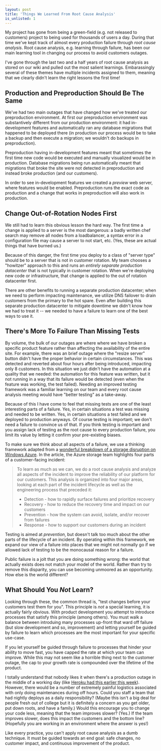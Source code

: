 ```yaml
---
layout: post
title: 'Things We Learned From Root Cause Analysis'
is_unlisted: 1
---
```


My project has gone from being a green-field (e.g. not released to customers) project to being used for thousands of users a day.  During that time we've kept track of almost every production failure through _root cause analysis_.  Root cause analysis, e.g. learning through failure, has been our main learning tool in changing our process to avoid customers outages.

I've gone through the last two and a half years of root cause analysis as stored on our wiki and pulled out the most salient learnings.  Embarassingly several of these themes have multiple incidents assigned to them, meaning that we clearly didn't learn the right lessons the first time!

## Production and Preproduction Should Be The Same

We've had two main outages that have changed how we've treated our preproduction environment.  At first our preproduction environment was substantively different from our production environment: it had in-development features and automatically ran any database migrations that happened to be deployed there (in production our process would be to take a backup and then execute a migration; we wouldn't do backups in preproduction).

Preproduction having in-development features meant that sometimes the first time new code would be executed and manually visualized would be in production.  Database migrations being run automatically meant that migrations that broke the site were not detected in preproduction and instead broke production (and our customers).

In order to see in-development features we created a _preview_ web server, where features would be enabled.  Preproduction runs the exact code as production and a change that works in preproduction will also work in production.

## Change Out-of-Rotation Nodes First

We still had to learn this obvious lesson the hard way.  The first time a change is applied to a server is the most dangerous: a badly written chef search may remove all nodes from a loadbalancer, a syntax error in a configuration file may cause a server to not start, etc.  (Yes, these are actual things that have burned us.)

Because of this danger, the first time you deploy to a class of "server type" should be to a server that is not in customer rotation.  My team chooses a "howitzer" approach to this and runs an _entirely separate production datacenter_ that is not typically in customer rotation.  When we're deploying new code or infrastructure, that change is applied to the out of rotation datacenter first.

There are other benefits to running a separate production datacenter; when we need to perform impacting maintenance, we utilize DNS failover to drain customers from the primary to the hot spare.  Even after building this separate production datacenter to mitigate downtime we didn't know how we had to treat it -- we needed to have a failure to learn one of the best ways to use it.

## There's More To Failure Than Missing Tests

By volume, the bulk of our outages are where where we have broken a specific product feature rather than affecting the availability of the entire site.  For example, there was an brief outage where the "resize server" button didn't have the proper behavior in certain circumstances.  This was detected and reverted about four hours after being introduced, impacting only 8 customers.  In this situation we just didn't have the automation at a quality that we needed: the automation for this feature was written, but it not running in a way that its failure would be detected (even when the feature was working, the test failed).  Needing an improved testing framework was a familiar learning on our team and every root cause analysis meeting would have "better testing" as a take-away.

Because of this I have come to feel that missing tests are one of the least interesting parts of a failure.  Yes, in certain situations a test was missing and needed to be written.  Yes, in certain situations a test failed and we deployed to production anyways.  Of course testing is important; we don't need a failure to convince us of that.  If you think testing is important and you assign lack of testing as the root cause to every production failure, you limit its value by letting it confirm your pre-existing biases.

To make sure we think about all aspects of a failure, we use a thinking framework adapted from a [wonderful breakdown of a storage disruption on Windows Azure](http://azure.microsoft.com/blog/2013/03/01/details-of-the-february-22nd-2013-windows-azure-storage-disruption/).  In the article, the Azure storage team highlights four parts of a customer-facing incident:

> To learn as much as we can, we do a root cause analysis and analyze all aspects of the incident to improve the reliability of our platform for our customers.  This analysis is organized into four major areas, looking at each part of the incident lifecycle as well as the engineering process that preceded it:
>
> * Detection - how to rapidly surface failures and prioritize recovery
> * Recovery - how to reduce the recovery time and impact on our customers
> * Prevention - how the system can avoid, isolate, and/or recover from failures
> * Response - how to support our customers during an incident

Testing is aimed at *prevention*, but doesn't talk too much about the other parts of the lifecycle of an incident.  By operating within this framework, we expand our view of a failure into places that we might not normally go if we allowed lack of testing to be the monocausal reason for a failure.

Public failure is a jolt that you are doing something wrong: the world that actually exists does not match your model of the world.  Rather than try to remove this disparity, you can use becoming unmoored as an opportunity.  How else is the world different?

## What Should You *Not* Learn?

Looking through these, the common thread is, "test changes before your customers test them for you".  This principle is *not* a special learning, it is actually fairly obvious.  With product development you attempt to introduce processes that satisfy this principle (among others).  You must walk a balance between introduing many processes up-front that ward off failure (but slow development and so, improvement) and letting yourself be guided by failure to learn which processes are the most important for your specific use-case.

If you let yourself be guided through failure to processes that hinder your ability to move fast, you have capped the rate at which your team can improve.  While this may not seem like a horrible thing next to the customer outage, the cap to your growth rate is compounded over the lifetime of the product.

I totally understand that nobody likes it when there's a production outage in the middle of a working day (like [Heroku had this earlier this week](https://status.heroku.com/incidents/642)).  However, there would be a number of extremely painful logistics associated with only doing maintenances during off hours.  Could you staff a team that had nightly deploys as a daily responsibility?  (Maybe this isn't a big deal for people fresh out of college but it is definitely a concern as you get older, put down roots, and have a family.)  Would this encourage you to change your code less, meaning that the team improves slower?  (Yes.)  If the team improves slower, does this impact the customers and the bottom line?  (Hopefully you are working in an environment where the answer is yes!)

Like every practice, you can't apply root cause analysis as a dumb technique.  It must be guided towards an end goal: safe changes, no customer impact, and continuous improvement of the product.
